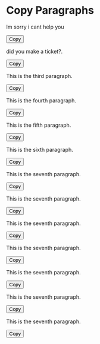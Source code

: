 <!DOCTYPE html>
<html lang="en">
  <head>
    <meta charset="UTF-8">
    <meta name="viewport" content="width=device-width, initial-scale=1.0">
    <title>Raspunsuri pentru fraieri</title>
  </head>
  <body>  <h1>Copy Paragraphs</h1>  
  <!-- Paragraph 1 --> 
  <p id="paragraph1">Im sorry i cant help you</p> 
  <button onclick="copyToClipboard('paragraph1')">Copy</button>  
  <!-- Paragraph 2 --> 
  <p id="paragraph2">did you make a ticket?.</p> 
  <button onclick="copyToClipboard('paragraph2')">Copy</button>  
  <!-- Paragraph 3 --> 
  <p id="paragraph3">This is the third paragraph.</p> 
  <button onclick="copyToClipboard('paragraph3')">Copy</button>  
  <!-- Paragraph 4 --> 
  <p id="paragraph4">This is the fourth paragraph.</p> 
  <button onclick="copyToClipboard('paragraph4')">Copy</button>  
  <!-- Paragraph 5 --> 
  <p id="paragraph5">This is the fifth paragraph.</p> 
  <button onclick="copyToClipboard('paragraph5')">Copy</button>
<!-- Paragraph 6 -->
<p id="paragraph6">This is the sixth paragraph.</p>
<button onclick="copyToClipboard('paragraph6')">Copy</button>
<!-- Paragraph 7 -->
<p id="paragraph7">This is the seventh paragraph.</p>
<button onclick="copyToClipboard('paragraph7')">Copy</button>
<!-- Paragraph 7 -->
<p id="paragraph7">This is the seventh paragraph.</p>
<button onclick="copyToClipboard('paragraph7')">Copy</button>
<!-- Paragraph 7 -->
<p id="paragraph7">This is the seventh paragraph.</p>
<button onclick="copyToClipboard('paragraph7')">Copy</button>
    <!-- Paragraph 7 -->
<p id="paragraph7">This is the seventh paragraph.</p>
<button onclick="copyToClipboard('paragraph7')">Copy</button>
    <!-- Paragraph 7 -->
<p id="paragraph7">This is the seventh paragraph.</p>
<button onclick="copyToClipboard('paragraph7')">Copy</button>
    <!-- Paragraph 7 -->
<p id="paragraph7">This is the seventh paragraph.</p>
<button onclick="copyToClipboard('paragraph7')">Copy</button>
    <!-- Paragraph 7 -->
<p id="paragraph7">This is the seventh paragraph.</p>
<button onclick="copyToClipboard('paragraph7')">Copy</button>
  <script>
function copyToClipboard(elementId) {
  var copyText = document.getElementById(elementId);
  var textArea = document.createElement("textarea");
  textArea.value = copyText.textContent;
  document.body.appendChild(textArea);
  textArea.select();
  document.execCommand("copy");
  document.body.removeChild(textArea);

}
</script>
</body>
</html>
